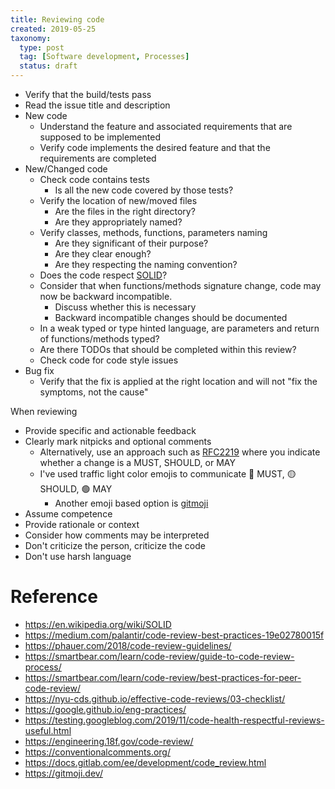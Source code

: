 ```yaml
---
title: Reviewing code
created: 2019-05-25
taxonomy:
  type: post
  tag: [Software development, Processes]
  status: draft
---
```


* Verify that the build/tests pass
* Read the issue title and description
* New code
	* Understand the feature and associated requirements that are supposed to be implemented
	* Verify code implements the desired feature and that the requirements are completed
* New/Changed code
	* Check code contains tests
		* Is all the new code covered by those tests?
	* Verify the location of new/moved files
		* Are the files in the right directory?
		* Are they appropriately named?
	* Verify classes, methods, functions, parameters naming
		* Are they significant of their purpose?
		* Are they clear enough?
		* Are they respecting the naming convention?
	* Does the code respect [SOLID](https://en.wikipedia.org/wiki/SOLID)?
	* Consider that when functions/methods signature change, code may now be backward incompatible.
		* Discuss whether this is necessary
		* Backward incompatible changes should be documented
	* In a weak typed or type hinted language, are parameters and return of functions/methods typed?
	* Are there TODOs that should be completed within this review?
	* Check code for code style issues
* Bug fix
	* Verify that the fix is applied at the right location and will not "fix the symptoms, not the cause"

When reviewing
* Provide specific and actionable feedback
* Clearly mark nitpicks and optional comments
	* Alternatively, use an approach such as [RFC2219](https://datatracker.ietf.org/doc/html/rfc2119) where you indicate whether a change is a MUST, SHOULD, or MAY
	* I've used traffic light color emojis to communicate 🔴 MUST, 🟡 SHOULD, 🟢 MAY
        * Another emoji based option is [gitmoji](https://gitmoji.dev/)
* Assume competence
* Provide rationale or context
* Consider how comments may be interpreted
* Don't criticize the person, criticize the code
* Don't use harsh language

# Reference
* https://en.wikipedia.org/wiki/SOLID
* https://medium.com/palantir/code-review-best-practices-19e02780015f
* https://phauer.com/2018/code-review-guidelines/
* https://smartbear.com/learn/code-review/guide-to-code-review-process/
* https://smartbear.com/learn/code-review/best-practices-for-peer-code-review/
* https://nyu-cds.github.io/effective-code-reviews/03-checklist/
* https://google.github.io/eng-practices/
* https://testing.googleblog.com/2019/11/code-health-respectful-reviews-useful.html
* https://engineering.18f.gov/code-review/
* https://conventionalcomments.org/
* https://docs.gitlab.com/ee/development/code_review.html
* https://gitmoji.dev/

